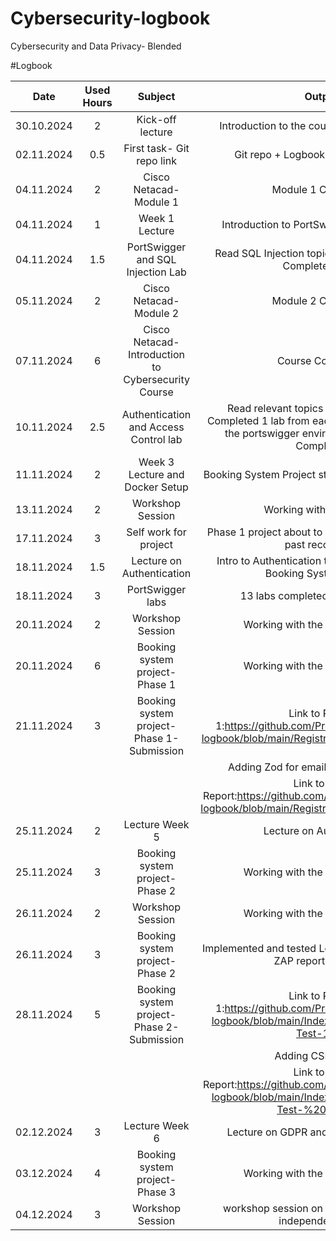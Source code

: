 # Cybersecurity-logbook
Cybersecurity and Data Privacy- Blended

#Logbook

| Date | Used Hours | Subject | Output | 
| :---:        |     :---:      |          :---: |  :---: |
| 30.10.2024   | 2     | Kick-off lecture                                    | Introduction to the course and assignments    |
| 02.11.2024   | 0.5   | First task- Git repo link                           | Git repo + Logbook assignment done    |
| 04.11.2024   | 2     | Cisco Netacad- Module 1                             | Module 1 Completed     |
| 04.11.2024   | 1     | Week 1 Lecture                                      | Introduction to PortSwigger and BurpSuite   |
| 04.11.2024   | 1.5   | PortSwigger and SQL Injection Lab                   | Read SQL Injection topics in PortSwigger and Completed 1 lab|
| 05.11.2024   | 2     | Cisco Netacad- Module 2                             | Module 2 Completed    |
| 07.11.2024   | 6     | Cisco Netacad- Introduction to Cybersecurity Course | Course Completed    |
| 10.11.2024   | 2.5   | Authentication and Access Control lab               | Read relevant topics in PortSwigger and Completed 1 lab from each topic; Introduction to the portswigger environment assignment Completed|
| 11.11.2024   | 2     | Week 3 Lecture and Docker Setup                     | Booking System Project started with Docker setup   |
| 13.11.2024   | 2     | Workshop Session                                    | Working with the project   |
| 17.11.2024   | 3     | Self work for project                               | Phase 1 project about to be completed; watched past recordings   |
| 18.11.2024   | 1.5   | Lecture on Authentication                           | Intro to Authentication topics and Phase 2 of Booking System Project  |
| 18.11.2024   | 3     | PortSwigger labs                                    | 13 labs completed on Portswigger  |
| 20.11.2024   | 2     | Workshop Session                                    | Working with the project Phase 1   |
| 20.11.2024   | 6     | Booking system project- Phase 1                     | Working with the project Phase 1  |
| 21.11.2024   | 3     | Booking system project- Phase 1- Submission         | Link to Report 1:https://github.com/Presigd/Cybersecurity-logbook/blob/main/Registration_page_first_test.md  |
|    |      |          | Adding Zod for email address validation  |
|    |      |          | Link to Final Report:https://github.com/Presigd/Cybersecurity-logbook/blob/main/Registration_page_final_test.md  |
| 25.11.2024   | 2     | Lecture Week 5                                      | Lecture on Authorization  |
| 25.11.2024   | 3     | Booking system project- Phase 2                     | Working with the project Phase 2  |
| 26.11.2024   | 2     | Workshop Session                                    | Working with the project Phase 2  |
| 26.11.2024   | 3     | Booking system project- Phase 2                     | Implemented and tested Login and Index page and ZAP report acquired  |
| 28.11.2024   | 5     | Booking system project- Phase 2- Submission         | Link to Report 1:https://github.com/Presigd/Cybersecurity-logbook/blob/main/Index-Login-Registration-Test-1.md  |
|    |      |          | Adding CSP Header  |
|    |      |          | Link to Final Report:https://github.com/Presigd/Cybersecurity-logbook/blob/main/Index-Login-Registration-Test-%20Final.md  |
| 02.12.2024   | 3     | Lecture Week 6                                      | Lecture on GDPR and independent work  |
| 03.12.2024   | 4     | Booking system project- Phase 3                     | Working with the project Phase 3  |
| 04.12.2024   | 3     | Workshop Session                                    | workshop session on project Phase 3 and independent work  |

